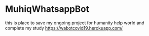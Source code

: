 # MuhiqWhatsappBot
this is place to save my ongoing project for humanity help world
and complete my study
https://wabotcovid19.herokuapp.com/
